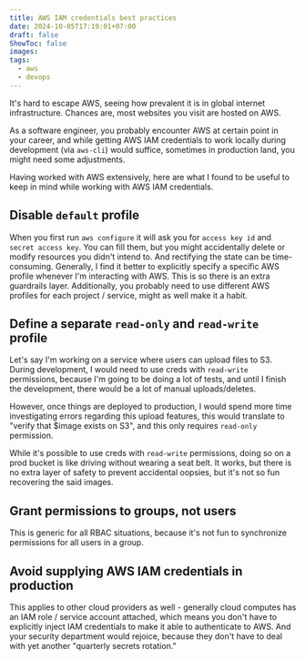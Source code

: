 ```yaml
---
title: AWS IAM credentials best practices
date: 2024-10-05T17:19:01+07:00
draft: false
ShowToc: false
images:
tags:
  - aws
  - devops
---
```


It's hard to escape AWS, seeing how prevalent it is in global internet infrastructure. Chances are, most websites you visit are hosted on AWS.

As a software engineer, you probably encounter AWS at certain point in your career, and while getting AWS IAM credentials to work locally during development (via `aws-cli`) would suffice, sometimes in production land, you might need some adjustments.

Having worked with AWS extensively, here are what I found to be useful to keep in mind while working with AWS IAM credentials.

## Disable `default` profile

When you first run `aws configure` it will ask you for `access key id` and `secret access key`. You can fill them, but you might accidentally delete or modify resources you didn't intend to. And rectifying the state can be time-consuming. Generally, I find it better to explicitly specify a specific AWS profile whenever I'm interacting with AWS. This is so there is an extra guardrails layer. Additionally, you probably need to use different AWS profiles for each project / service, might as well make it a habit.

## Define a separate `read-only` and `read-write` profile

Let's say I'm working on a service where users can upload files to S3. During development, I would need to use creds with `read-write` permissions, because I'm going to be doing a lot of tests, and until I finish the development, there would be a lot of manual uploads/deletes.

However, once things are deployed to production, I would spend more time investigating errors regarding this upload features, this would translate to "verify that $image exists on S3", and this only requires `read-only` permission.

While it's possible to use creds with `read-write` permissions, doing so on a prod bucket is like driving without wearing a seat belt. It works, but there is no extra layer of safety to prevent accidental oopsies, but it's not so fun recovering the said images.

## Grant permissions to groups, not users

This is generic for all RBAC situations, because it's not fun to synchronize permissions for all users in a group.

## Avoid supplying AWS IAM credentials in production

This applies to other cloud providers as well - generally cloud computes has an IAM role / service account attached, which means you don't have to explicitly inject IAM credentials to make it able to authenticate to AWS. And your security department would rejoice, because they don't have to deal with yet another "quarterly secrets rotation."
